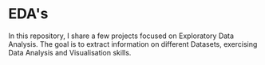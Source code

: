 # EDA's
In this repository, I share a few projects focused on Exploratory Data Analysis. The goal is to extract information on different Datasets, exercising Data Analysis and Visualisation skills.
